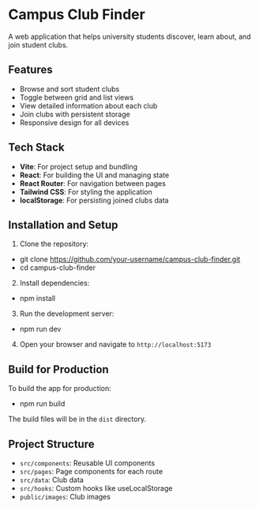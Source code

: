 # Campus Club Finder

A web application that helps university students discover, learn about, and join student clubs.

## Features

- Browse and sort student clubs
- Toggle between grid and list views
- View detailed information about each club
- Join clubs with persistent storage
- Responsive design for all devices

## Tech Stack

- **Vite**: For project setup and bundling
- **React**: For building the UI and managing state
- **React Router**: For navigation between pages
- **Tailwind CSS**: For styling the application
- **localStorage**: For persisting joined clubs data

## Installation and Setup

1. Clone the repository:

- git clone https://github.com/your-username/campus-club-finder.git
- cd campus-club-finder

2. Install dependencies:

- npm install

3. Run the development server:

- npm run dev

4. Open your browser and navigate to `http://localhost:5173`

## Build for Production

To build the app for production:

- npm run build

The build files will be in the `dist` directory.

## Project Structure

- `src/components`: Reusable UI components
- `src/pages`: Page components for each route
- `src/data`: Club data
- `src/hooks`: Custom hooks like useLocalStorage
- `public/images`: Club images
